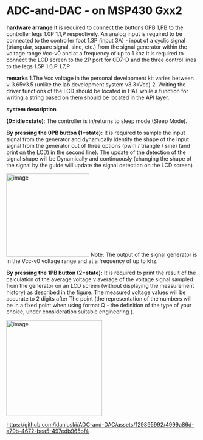 # ADC-and-DAC - on MSP430 Gxx2
**hardware arrange**
It is required to connect the buttons 0PB 1,PB to the controller legs 1.0P 1.1,P respectively.
An analog input is required to be connected to the controller foot 1.3P (input 3A) - input of a cyclic signal (triangular, square signal,
sine, etc.) from the signal generator within the voltage range Vcc-v0 and at a frequency of up to 1 khz
It is required to connect the LCD screen to the 2P port for 0D7-D and the three control lines to the legs 1.5P 1.6,P 1.7,P

**remarks**
1.The Vcc voltage in the personal development kit varies between v-3.65v3.5 (unlike the lab development system v3.3=Vcc)
2. Writing the driver functions of the LCD should be located in HAL while a function for writing a string
based on them should be located in the API layer.


**system description**

**(0=idle=state)**: The controller is in/returns to sleep mode (Sleep Mode).

**By pressing the 0PB button (1=state):**
It is required to sample the input signal from the generator and dynamically identify the shape of the input signal from the generator out of three
options (pwm / triangle / sine) (and print on the LCD) in the second line). The update of the detection of the signal shape will be
Dynamically and continuously (changing the shape of the signal by the guide will update the signal detection on the LCD screen)

<img width="218" alt="image" src="https://github.com/idanluski/ADC-and-DAC/assets/129895992/48c7d281-433b-484c-91c1-5c45a079bb05">
Note: The output of the signal generator is in the Vcc-v0 voltage range and at a frequency of up to khz.

**By pressing the 1PB button (2=state):**
It is required to print the result of the calculation of the average voltage v average of the voltage signal sampled from the generator on an LCD screen
(without displaying the measurement history) as described in the figure. The measured voltage values will be accurate to 2 digits after
The point (the representation of the numbers will be in a fixed point when using format Q - the definition of the type of your choice, under consideration
suitable engineering (.

<img width="252" alt="image" src="https://github.com/idanluski/ADC-and-DAC/assets/129895992/8aacfb87-cb4e-47ea-ba78-8dc9e7cb6bba">



https://github.com/idanluski/ADC-and-DAC/assets/129895992/4999a86d-a79b-4672-bea5-497edb965bf4


